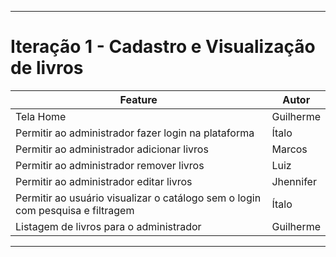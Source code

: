 
---

# Iteração 1 - Cadastro e Visualização de livros

| Feature                                                                        | Autor     |
| ------------------------------------------------------------------------------ | --------- |
| Tela Home                                                                      | Guilherme |
| Permitir ao administrador fazer login na plataforma                            | Ítalo     |
| Permitir ao administrador adicionar livros                                     | Marcos    |
| Permitir ao administrador remover livros                                       | Luiz      |
| Permitir ao administrador editar livros                                        | Jhennifer |
| Permitir ao usuário visualizar o catálogo sem o login com pesquisa e filtragem | Ítalo     |
| Listagem de livros para o administrador                                        | Guilherme |

---
